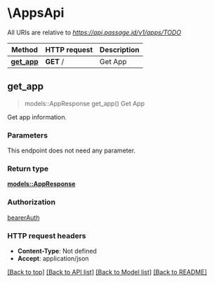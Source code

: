 # \AppsApi

All URIs are relative to *https://api.passage.id/v1/apps/TODO*

Method | HTTP request | Description
------------- | ------------- | -------------
[**get_app**](AppsApi.md#get_app) | **GET** / | Get App



## get_app

> models::AppResponse get_app()
Get App

Get app information.

### Parameters

This endpoint does not need any parameter.

### Return type

[**models::AppResponse**](AppResponse.md)

### Authorization

[bearerAuth](../README.md#bearerAuth)

### HTTP request headers

- **Content-Type**: Not defined
- **Accept**: application/json

[[Back to top]](#) [[Back to API list]](../README.md#documentation-for-api-endpoints) [[Back to Model list]](../README.md#documentation-for-models) [[Back to README]](../README.md)

